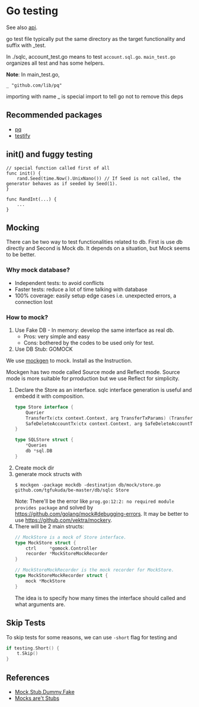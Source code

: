 # Go testing

See also [api](../api/README.md).

go test file typically put the same directory as the target functionality and suffix with _test.

In ./sqlc, account_test.go means to test `account.sql.go`.
`main_test.go` organizes all test and has some helpers.

**Note**:
In main_test.go,
```
_ "github.com/lib/pq"
```
importing with name _ is special import to tell go not to remove this deps

## Recommended packages
- [pq](https://github.com/lib/pq)
- [testify](https://github.com/stretchr/testify#installation)

## init() and fuggy testing

```
// special function called first of all
func init() {
	rand.Seed(time.Now().UnixNano()) // If Seed is not called, the generator behaves as if seeded by Seed(1).
}

func RandInt(...) {
    ...
}
```

## Mocking

There can be two way to test functionalities related to db.
First is use db directly and Second is Mock db. It depends on a situation, but Mock seems to be better.

### Why mock database?

- Independent tests: to avoid conflicts
- Faster tests: reduce a lot of time talking with database
- 100% coverage: easily setup edge cases i.e. unexpected errors, a connection lost

### How to mock?

1. Use Fake DB - In memory: develop the same interface as real db.
    - Pros: very simple and easy
    - Cons: bothered by the codes to be used only for test.
2. Use DB Stub: GOMOCK

We use [mockgen](https://github.com/golang/mock) to mock.
Install as the Instruction.

Mockgen has two mode called Source mode and Reflect mode.
Source mode is more suitable for prroduction but we use Reflect for simplicity.

1. Declare the Store as an interface. sqlc interface generation is useful and embedd it with composition.
    ```go
    type Store interface {
        Querier
        TransferTx(ctx context.Context, arg TransferTxParams) (TransferTxResult, error)
        SafeDeleteAccountTx(ctx context.Context, arg SafeDeleteAccountTxParams) (SafeDeleteAccountTxResult, error)
    }

    type SQLStore struct {
        *Queries
        db *sql.DB
    }
    ```
2. Create mock dir
3. generate mock structs with
    ```
    $ mockgen -package mockdb -destination db/mock/store.go github.com/tgfukuda/be-master/db/sqlc Store
    ```
    Note: There'll be the error like `prog.go:12:2: no required module provides package` and solved by https://github.com/golang/mock#debugging-errors.
    It may be better to use https://github.com/vektra/mockery.
4. There will be 2 main structs:
    ```go
    // MockStore is a mock of Store interface.
    type MockStore struct {
        ctrl     *gomock.Controller
        recorder *MockStoreMockRecorder
    }

    // MockStoreMockRecorder is the mock recorder for MockStore.
    type MockStoreMockRecorder struct {
        mock *MockStore
    }
    ```
    The idea is to specify how many times the interface should called and what arguments are.

## Skip Tests

To skip tests for some reasons, we can use `-short` flag for testing and

```go
if testing.Short() {
    t.Skip()
}
```

## References

- [Mock,Stub,Dummy,Fake](https://stackoverflow.com/questions/3459287/whats-the-difference-between-a-mock-stub)
- [Mocks are't Stubs](https://martinfowler.com/articles/mocksArentStubs.html)
